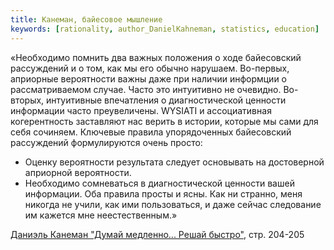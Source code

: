 ```yaml
---
title: Канеман, байесовое мышление
keywords: [rationality, author_DanielKahneman, statistics, education]
---
```


«Необходимо помнить два важных положения о ходе байесовский рассуждений и о том,
как мы его обычно нарушаем. Во-первых, априорные вероятности важны даже при
наличии информции о рассматриваемом случае. Часто это интуитивно не очевидно.
Во-вторых, интуитивные впечатления о диагностической ценности информации
часто преувеличены. WYSIATI и ассоциативная когерентность заставляют нас
верить в истории, которые мы сами для себя сочиняем. Ключевые правила
упорядоченных байесовский рассуждений формулируются очень просто:
- Оценку вероятности результата следует основывать на достоверной
  априорной вероятности.
- Необходимо сомневаться в диагностической ценности вашей информации.
Оба правила просты и ясны. Как ни странно, меня никогда не учили, как
ими пользоваться, и даже сейчас следование им кажется мне неестественным.»

[Даниэль Канеман "Думай медленно... Решай быстро"](pxfc.md), стр. 204-205